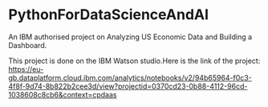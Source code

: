 # PythonForDataScienceAndAI
An IBM authorised project on Analyzing US Economic Data and Building a Dashboard.


This project is done on the IBM Watson studio.Here is the link of the project: https://eu-gb.dataplatform.cloud.ibm.com/analytics/notebooks/v2/94b65964-f0c3-4f8f-9d74-8b822b2cee3d/view?projectid=0370cd23-0b88-4112-96cd-1038608c8cb6&context=cpdaas
